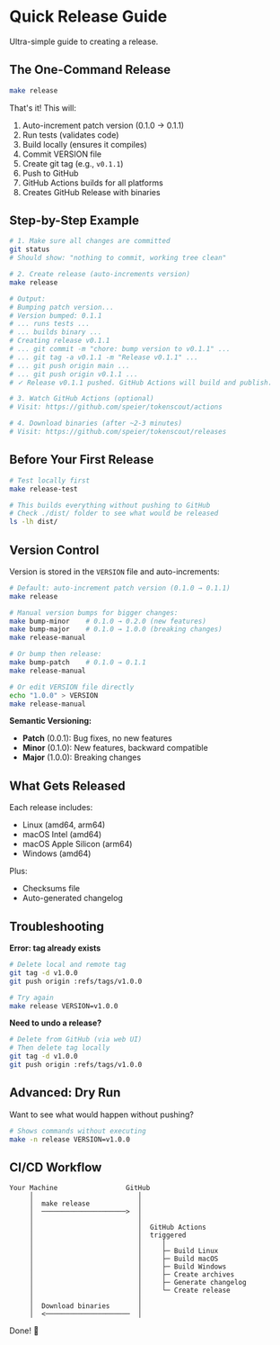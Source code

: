 # Quick Release Guide

Ultra-simple guide to creating a release.

## The One-Command Release

```bash
make release
```

That's it! This will:
1. Auto-increment patch version (0.1.0 → 0.1.1)
2. Run tests (validates code)
3. Build locally (ensures it compiles)
4. Commit VERSION file
5. Create git tag (e.g., `v0.1.1`)
6. Push to GitHub
7. GitHub Actions builds for all platforms
8. Creates GitHub Release with binaries

## Step-by-Step Example

```bash
# 1. Make sure all changes are committed
git status
# Should show: "nothing to commit, working tree clean"

# 2. Create release (auto-increments version)
make release

# Output:
# Bumping patch version...
# Version bumped: 0.1.1
# ... runs tests ...
# ... builds binary ...
# Creating release v0.1.1
# ... git commit -m "chore: bump version to v0.1.1" ...
# ... git tag -a v0.1.1 -m "Release v0.1.1" ...
# ... git push origin main ...
# ... git push origin v0.1.1 ...
# ✓ Release v0.1.1 pushed. GitHub Actions will build and publish.

# 3. Watch GitHub Actions (optional)
# Visit: https://github.com/speier/tokenscout/actions

# 4. Download binaries (after ~2-3 minutes)
# Visit: https://github.com/speier/tokenscout/releases
```

## Before Your First Release

```bash
# Test locally first
make release-test

# This builds everything without pushing to GitHub
# Check ./dist/ folder to see what would be released
ls -lh dist/
```

## Version Control

Version is stored in the `VERSION` file and auto-increments:

```bash
# Default: auto-increment patch version (0.1.0 → 0.1.1)
make release

# Manual version bumps for bigger changes:
make bump-minor    # 0.1.0 → 0.2.0 (new features)
make bump-major    # 0.1.0 → 1.0.0 (breaking changes)
make release-manual

# Or bump then release:
make bump-patch    # 0.1.0 → 0.1.1
make release-manual

# Or edit VERSION file directly
echo "1.0.0" > VERSION
make release-manual
```

**Semantic Versioning:**
- **Patch** (0.0.1): Bug fixes, no new features
- **Minor** (0.1.0): New features, backward compatible
- **Major** (1.0.0): Breaking changes

## What Gets Released

Each release includes:
- Linux (amd64, arm64)
- macOS Intel (amd64)
- macOS Apple Silicon (arm64)
- Windows (amd64)

Plus:
- Checksums file
- Auto-generated changelog

## Troubleshooting

**Error: tag already exists**
```bash
# Delete local and remote tag
git tag -d v1.0.0
git push origin :refs/tags/v1.0.0

# Try again
make release VERSION=v1.0.0
```

**Need to undo a release?**
```bash
# Delete from GitHub (via web UI)
# Then delete tag locally
git tag -d v1.0.0
git push origin :refs/tags/v1.0.0
```

## Advanced: Dry Run

Want to see what would happen without pushing?

```bash
# Shows commands without executing
make -n release VERSION=v1.0.0
```

## CI/CD Workflow

```
Your Machine                 GitHub
     │                          │
     │  make release            │
     │  ─────────────────────>  │
     │                          │
     │                          │  GitHub Actions
     │                          │  triggered
     │                          │     │
     │                          │     ├─ Build Linux
     │                          │     ├─ Build macOS
     │                          │     ├─ Build Windows
     │                          │     ├─ Create archives
     │                          │     ├─ Generate changelog
     │                          │     └─ Create release
     │                          │
     │  Download binaries       │
     │  <─────────────────────  │
```

Done! 🚀
